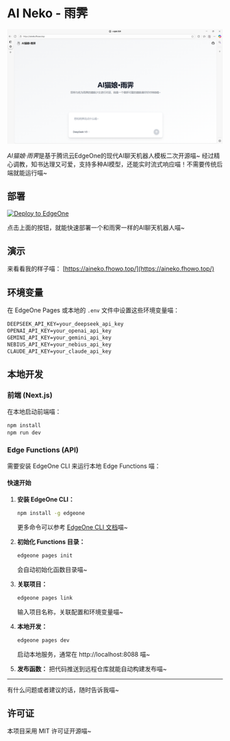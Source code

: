 # AI Neko - 雨霁

![封面](/public/aineko.fhowo.top.png)

*AI猫娘·雨霁*是基于腾讯云EdgeOne的现代AI聊天机器人模板二次开源喵~ 经过精心调教，知书达理又可爱，支持多种AI模型，还能实时流式响应喵！不需要传统后端就能运行喵~

## 部署

[![Deploy to EdgeOne](https://cdnstatic.tencentcs.com/edgeone/pages/deploy.svg)](https://edgeone.ai/pages/new?template=https://github.com/tomcomtang/ai-chatbot-starter&output-directory=./public&build-command=npm%20run%20build&install-command=npm%20install)

点击上面的按钮，就能快速部署一个和雨霁一样的AI聊天机器人喵~

## 演示

来看看我的样子喵： [https://aineko.fhowo.top/](https://aineko.fhowo.top/)

## 环境变量

在 EdgeOne Pages 或本地的 `.env` 文件中设置这些环境变量喵：

```
DEEPSEEK_API_KEY=your_deepseek_api_key
OPENAI_API_KEY=your_openai_api_key
GEMINI_API_KEY=your_gemini_api_key
NEBIUS_API_KEY=your_nebius_api_key
CLAUDE_API_KEY=your_claude_api_key
```


## 本地开发

### 前端 (Next.js)

在本地启动前端喵：

```bash
npm install
npm run dev
```

### Edge Functions (API)

需要安装 EdgeOne CLI 来运行本地 Edge Functions 喵：

#### 快速开始

1. **安装 EdgeOne CLI：**

   ```bash
   npm install -g edgeone
   ```

   更多命令可以参考 [EdgeOne CLI 文档](https://pages.edgeone.ai/document/edgeone-cli)喵~

2. **初始化 Functions 目录：**

   ```bash
   edgeone pages init
   ```

   会自动初始化函数目录喵~

3. **关联项目：**

   ```bash
   edgeone pages link
   ```

   输入项目名称，关联配置和环境变量喵~

4. **本地开发：**

   ```bash
   edgeone pages dev
   ```

   启动本地服务，通常在 http://localhost:8088 喵~

5. **发布函数：**
   把代码推送到远程仓库就能自动构建发布喵~

---

有什么问题或者建议的话，随时告诉我喵~

## 许可证

本项目采用 MIT 许可证开源喵~